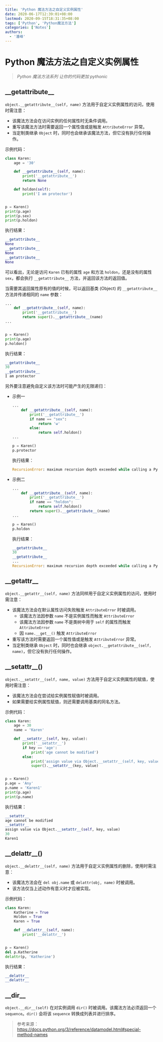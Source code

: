 ```yaml
---
title: 'Python 魔法方法之自定义实例属性'
date: 2020-06-17T12:39:01+08:00
lastmod: 2020-09-15T18:31:35+08:00
tags: ['Python', 'Python魔法方法']
categories: ['Notes']
authors:
  - '潘峰'
---
```


# Python 魔法方法之自定义实例属性

> _Python 魔法方法系列 让你的代码更加 pythonic_

## \_\_getattribute\_\_

`object.__getattribute__(self, name)` 方法用于自定义实例属性的访问，使用时需注意：

- 该魔法方法会在访问实例的任何属性时无条件调用。
- 重写该魔法方法时需要返回一个属性值或是触发 `AttributeError` 异常。
- 当定制类继承 `Object` 时，同时也会继承该魔法方法，但它没有执行任何操作。

示例代码：

```python
class Karen:
    age = '30'

    def __getattribute__(self, name):
        print('__getattribute__')
        return None

    def holdon(self):
        print('I am protector')


p = Karen()
print(p.age)
print(p.sex)
print(p.holdon)
```

执行结果：

```python
__getattribute__
None
__getattribute__
None
__getattribute__
None
```

可以看出，无论是访问 `Karen` 已有的属性 `age` 和方法 `holdon`，还是没有的属性 `sex`，都会执行 `__getattribute__` 方法，并返回该方法的返回值。

当需要其返回属性原有的值的时候，可以返回基类 (Object) 的 `__getattribute__` 方法并传递相同的 `name` 参数：

```python
...
    def __getattribute__(self, name):
        print('__getattribute__')
        return super().__getattribute__(name)
...


p = Karen()
print(p.age)
p.holdon()
```

执行结果：

```python
__getattribute__
30
__getattribute__
I am protector
```

另外要注意避免自定义该方法时可能产生的无限递归：

- 示例一

  ```python
  ...
      def __getattribute__(self, name):
          print('__getattribute__')
          if name == "sex":
              return 'w'
          else:
              return self.holdon()
  ...

  p = Karen()
  p.protector
  ```

  执行结果：

  ```python
  RecursionError: maximum recursion depth exceeded while calling a Python object
  ```

- 示例二

  ```python
  ...
      def __getattribute__(self, name):
          print('__getattribute__')
          if name == "holdon":
              return self.holdon()
          return super().__getattribute__(name)
  ...

  p = Karen()
  p.holdon
  ```

  执行结果：

  ```python
  __getattribute__
  30
  __getattribute__
  ...
  RecursionError: maximum recursion depth exceeded while calling a Python object
  ```

## \_\_getattr\_\_

`object.__getattr__(self, name)` 方法同样用于自定义实例属性的访问，使用时需注意：

- 该魔法方法会在默认属性访问失败触发 `AttributeError` 时被调用。
  - 该魔法方法因参数 `name` 不是实例属性而触发 `AttributeError`
  - 该魔法方法因参数 `name` 不是类树中用于 `self` 的属性而触发 `AttributeError`
  - 因 `name.__get__()` 触发 `AttributeError`
- 重写该方法时需要返回一个属性值或是触发 `AttributeError` 异常。
- 当定制类继承 `Object` 时，同时也会继承 `object.__getattribute__(self, name)`，但它没有执行任何操作。

## \_\_setattr\_\_()

`object.__setattr__(self, name, value)` 方法用于自定义实例属性的赋值，使用时需注意：

- 该魔法方法会在尝试给实例属性赋值时被调用。
- 如果需要给实例属性赋值，则还需要调用基类的同名方法。

示例代码：

```python
class Karen:
    age = 30
    name = 'Karen'

    def __setattr__(self, key, value):
        print('__setattr__')
        if key == 'age':
            print('age cannot be modified')
        else:
            print('assign value via Object.__setattr__(self, key, value)')
            super().__setattr__(key, value)


p = Karen()
p.age = 'Any'
p.name = 'Karen1'
print(p.age)
print(p.name)
```

执行结果：

```python
__setattr__
age cannot be modified
__setattr__
assign value via Object.__setattr__(self, key, value)
30
Karen1
```

## \_\_delattr\_\_()

`object.__delattr__(self, name)` 方法用于自定义实例属性的删除，使用时需注意：

- 该魔法方法会在 `del obj.name` 或 `delattr(obj, name)` 时被调用。
- 该方法仅当上述动作有意义时才应被实现。

示例代码：

```python
class Karen:
    Katherine = True
    Holdon = True
    Karen = True

    def __delattr__(self, name):
        print('__delattr__')


p = Karen()
del p.Katherine
delattr(p, 'Katherine')
```

执行结果：

```python
__delattr__
__delattr__
```

## \_\_dir\_\_

`object.__dir__(self)` 在对实例调用 `dir()` 时被调用。该魔法方法必须返回一个 `sequence`。`dir()` 会将该 `sequence` 转换成列表并进行排序。

> 参考来源：  
> https://docs.python.org/3/reference/datamodel.html#special-method-names
